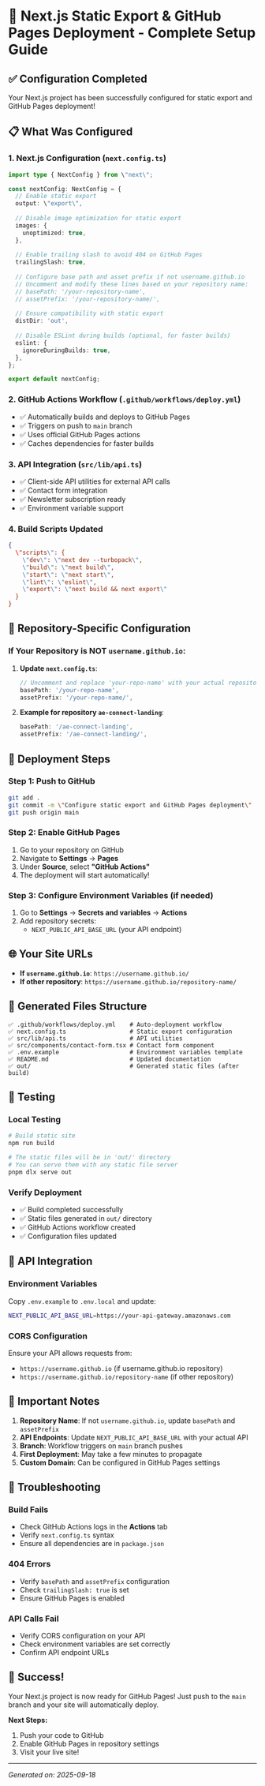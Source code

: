 # 🚀 Next.js Static Export & GitHub Pages Deployment - Complete Setup Guide

## ✅ Configuration Completed

Your Next.js project has been successfully configured for static export and GitHub Pages deployment!

## 📋 What Was Configured

### 1. Next.js Configuration (`next.config.ts`)

```typescript
import type { NextConfig } from \"next\";

const nextConfig: NextConfig = {
  // Enable static export
  output: \"export\",
  
  // Disable image optimization for static export
  images: {
    unoptimized: true,
  },
  
  // Enable trailing slash to avoid 404 on GitHub Pages
  trailingSlash: true,
  
  // Configure base path and asset prefix if not username.github.io
  // Uncomment and modify these lines based on your repository name:
  // basePath: '/your-repository-name',
  // assetPrefix: '/your-repository-name/',
  
  // Ensure compatibility with static export
  distDir: 'out',
  
  // Disable ESLint during builds (optional, for faster builds)
  eslint: {
    ignoreDuringBuilds: true,
  },
};

export default nextConfig;
```

### 2. GitHub Actions Workflow (`.github/workflows/deploy.yml`)

- ✅ Automatically builds and deploys to GitHub Pages
- ✅ Triggers on push to `main` branch
- ✅ Uses official GitHub Pages actions
- ✅ Caches dependencies for faster builds

### 3. API Integration (`src/lib/api.ts`)

- ✅ Client-side API utilities for external API calls
- ✅ Contact form integration
- ✅ Newsletter subscription ready
- ✅ Environment variable support

### 4. Build Scripts Updated

```json
{
  \"scripts\": {
    \"dev\": \"next dev --turbopack\",
    \"build\": \"next build\",
    \"start\": \"next start\",
    \"lint\": \"eslint\",
    \"export\": \"next build && next export\"
  }
}
```

## 🔧 Repository-Specific Configuration

### If Your Repository is NOT `username.github.io`:

1. **Update `next.config.ts`**:
   ```typescript
   // Uncomment and replace 'your-repo-name' with your actual repository name
   basePath: '/your-repo-name',
   assetPrefix: '/your-repo-name/',
   ```

2. **Example for repository `ae-connect-landing`**:
   ```typescript
   basePath: '/ae-connect-landing',
   assetPrefix: '/ae-connect-landing/',
   ```

## 🚀 Deployment Steps

### Step 1: Push to GitHub
```bash
git add .
git commit -m \"Configure static export and GitHub Pages deployment\"
git push origin main
```

### Step 2: Enable GitHub Pages
1. Go to your repository on GitHub
2. Navigate to **Settings** → **Pages**
3. Under **Source**, select **\"GitHub Actions\"**
4. The deployment will start automatically!

### Step 3: Configure Environment Variables (if needed)
1. Go to **Settings** → **Secrets and variables** → **Actions**
2. Add repository secrets:
   - `NEXT_PUBLIC_API_BASE_URL` (your API endpoint)

## 🌐 Your Site URLs

- **If `username.github.io`**: `https://username.github.io/`
- **If other repository**: `https://username.github.io/repository-name/`

## 📁 Generated Files Structure

```
✅ .github/workflows/deploy.yml    # Auto-deployment workflow
✅ next.config.ts                  # Static export configuration
✅ src/lib/api.ts                  # API utilities
✅ src/components/contact-form.tsx # Contact form component
✅ .env.example                    # Environment variables template
✅ README.md                       # Updated documentation
✅ out/                            # Generated static files (after build)
```

## 🧪 Testing

### Local Testing
```bash
# Build static site
npm run build

# The static files will be in 'out/' directory
# You can serve them with any static file server
pnpm dlx serve out
```

### Verify Deployment
- ✅ Build completed successfully
- ✅ Static files generated in `out/` directory
- ✅ GitHub Actions workflow created
- ✅ Configuration files updated

## 🔗 API Integration

### Environment Variables
Copy `.env.example` to `.env.local` and update:
```bash
NEXT_PUBLIC_API_BASE_URL=https://your-api-gateway.amazonaws.com
```

### CORS Configuration
Ensure your API allows requests from:
- `https://username.github.io` (if username.github.io repository)
- `https://username.github.io/repository-name` (if other repository)

## 🚨 Important Notes

1. **Repository Name**: If not `username.github.io`, update `basePath` and `assetPrefix`
2. **API Endpoints**: Update `NEXT_PUBLIC_API_BASE_URL` with your actual API
3. **Branch**: Workflow triggers on `main` branch pushes
4. **First Deployment**: May take a few minutes to propagate
5. **Custom Domain**: Can be configured in GitHub Pages settings

## 🐛 Troubleshooting

### Build Fails
- Check GitHub Actions logs in the **Actions** tab
- Verify `next.config.ts` syntax
- Ensure all dependencies are in `package.json`

### 404 Errors
- Verify `basePath` and `assetPrefix` configuration
- Check `trailingSlash: true` is set
- Ensure GitHub Pages is enabled

### API Calls Fail
- Verify CORS configuration on your API
- Check environment variables are set correctly
- Confirm API endpoint URLs

## 🎉 Success!

Your Next.js project is now ready for GitHub Pages! Just push to the `main` branch and your site will automatically deploy.

**Next Steps:**
1. Push your code to GitHub
2. Enable GitHub Pages in repository settings
3. Visit your live site!

---
*Generated on: 2025-09-18*